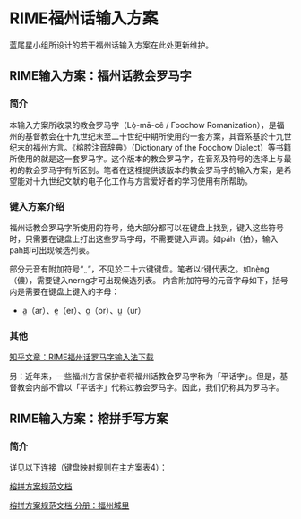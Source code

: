 # RIME福州话输入方案
蓝尾星小组所设计的若干福州话输入方案在此处更新维护。

## RIME输入方案：福州话教会罗马字

### 简介
本输入方案所收录的教会罗马字（Lò̤-mā-cê / Foochow Romanization），是福州的基督教会在十九世纪末至二十世纪中期所使用的一套方案，其音系基於十九世纪末的福州方言。《榕腔注音辞典》（Dictionary of the Foochow Dialect）等书籍所使用的就是这一套罗马字。这个版本的教会罗马字，在音系及符号的选择上与最初的教会罗马字有所区别。笔者在这裡提供该版本的教会罗马字的输入方案，是希望能对十九世纪文献的电子化工作与方言爱好者的学习使用有所帮助。

### 键入方案介绍
福州话教会罗马字所使用的符号，绝大部分都可以在键盘上找到，键入这些符号时，只需要在键盘上打出这些罗马字母，不需要键入声调。如páh（拍），输入pah即可出现候选列表。

部分元音有附加符号“ ̤ ”，不见於二十六键键盘。笔者以r键代表之。如nè̤ng（儂），需要键入nerng才可出现候选列表。
内含附加符号的元音字母如下，括号内是需要在键盘上键入的字母：
- a̤（ar）、e̤（er）、o̤（or）、ṳ（ur）

### 其他
[知乎文章：RIME福州话罗马字输入法下载](https://zhuanlan.zhihu.com/p/92159734)

另：近年来，一些福州方言保护者将福州话教会罗马字称为「平话字」。但是，基督教会内部不曾以「平话字」代称过教会罗马字。因此，我们仍称其为罗马字。

## RIME输入方案：榕拼手写方案

### 简介
详见以下连接（键盘映射规则在主方案表4）：

[榕拼方案规范文档](https://zingzeu-team.feishu.cn/wiki/wikcnTTSjyz4aJReEAej3ZsIQv8)

[榕拼方案规范文档·分册：福州城里](https://zingzeu-team.feishu.cn/wiki/wikcnLCl6Yfel1BqEjeMhKlUKbg)